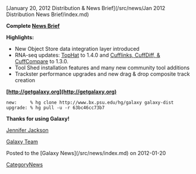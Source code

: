 <div class='newsItemHeader'>[January 20, 2012 Distribution & News Brief](/src/news/Jan 2012 Distribution News Brief/index.md)</div>

**Complete [News Brief](/src/archive/dev-news-briefs/2012-01-20/index.md)**

**Highlights:**

* New Object Store data integration layer introduced
* RNA-seq updates: [TopHat](http://tophat.cbcb.umd.edu/) to 1.4.0 and [Cufflinks, CuffDiff, & CuffCompare](http://cufflinks.cbcb.umd.edu) to 1.3.0.
* Tool Shed installation features and many new community tool additions
* Trackster performance upgrades and new drag & drop composite track creation 

**[http://getgalaxy.org](http://getgalaxy.org)**
```
new:     % hg clone http://www.bx.psu.edu/hg/galaxy galaxy-dist
upgrade: % hg pull -u -r 63bc46cc73b7
```



**Thanks for using Galaxy!**

[Jennifer Jackson](/src/jennifer-jackson/index.md)

[Galaxy Team](/src/galaxy-team/index.md)
<div class='newsItemFooter'>Posted to the [Galaxy News](/src/news/index.md) on 2012-01-20</div>

[CategoryNews](/src/category-news/index.md)

